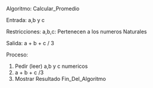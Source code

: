 Algoritmo: Calcular_Promedio

  Entrada: a,b y c
  
Restricciones: 
   a,b,c: Pertenecen a los numeros Naturales
   
Salida: a + b + c / 3


  Proceso:
  1. Pedir (leer) a,b y c numericos
  2. a + b + c /3
  3. Mostrar Resultado
Fin_Del_Algoritmo
